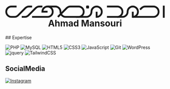 <h1 align="center">
  <br>
  <a href="https://ahmadmansouri.com">
  <svg xmlns="http://www.w3.org/2000/svg" viewBox="0 0 440.96 33.79" fill="none">
                            <path class="text-mansouri-900" stroke="currentColor" stroke-width="5" d="M252.64,17V31.29h0A14.29,14.29,0,0,0,266.94,17h0a14.3,14.3,0,0,0-14.3-14.3h0A14.29,14.29,0,0,0,238.35,17h0a14.29,14.29,0,0,1-14.29,14.29H195.47"></path>
                            <path class="text-mansouri-900" stroke="currentColor" stroke-width="5" d="M116.85,2.7h21.44A14.3,14.3,0,0,1,152.59,17h0a14.29,14.29,0,0,0,14.29,14.29h35.73A14.29,14.29,0,0,0,216.91,17h0a14.3,14.3,0,0,0-14.3-14.3H180a14.31,14.31,0,0,0-10.11,4.19l-24.4,24.4"></path>
                            <path class="text-mansouri-900" stroke="currentColor" stroke-width="5" d="M74,31.29h42.88A14.29,14.29,0,0,0,131.15,17h0a14.3,14.3,0,0,0-14.3-14.3h0A14.29,14.29,0,0,0,102.56,17h14.29"></path>
                            <path class="text-mansouri-900" stroke="currentColor" stroke-width="5" d="M45.38,31.29h8.37A14.29,14.29,0,0,0,63.86,27.1L84.08,6.89A14.28,14.28,0,0,1,94.18,2.7h8.38"></path>
                            <path class="text-mansouri-900" stroke="currentColor" stroke-width="5" d="M74,2.7H65.6A14.31,14.31,0,0,0,55.49,6.89L35.27,27.1a14.28,14.28,0,0,1-10.1,4.19H16.79A14.29,14.29,0,0,1,2.5,17h0A14.29,14.29,0,0,1,16.79,2.7h14.3"></path>
                            <rect class="text-mansouri-900" fill="currentColor" stroke-linecap="round" x="223.59" width="8.09" height="8.09" rx="2.5"></rect>
                            <path class="text-mansouri-500" stroke="currentColor" stroke-width="5" d="M281.23,2.7h28.59A14.29,14.29,0,0,1,324.11,17h0a14.29,14.29,0,0,1-14.29,14.29H281.23"></path>
                            <path class="text-mansouri-500" stroke="currentColor" stroke-width="5" d="M352.7,17V31.29h0A14.29,14.29,0,0,0,367,17h0A14.29,14.29,0,0,0,352.7,2.7h0A14.29,14.29,0,0,0,338.41,17h0a14.29,14.29,0,0,1-14.3,14.29H309.82"></path>
                            <path class="text-mansouri-500" stroke="currentColor" stroke-width="5" d="M352.7,31.29h57.18A14.29,14.29,0,0,0,424.17,17h0A14.29,14.29,0,0,0,409.88,2.7H387.21A14.31,14.31,0,0,0,377.1,6.89l-4.23,4.23"></path>
                            <line class="text-mansouri-500" stroke="currentColor" stroke-width="5" x1="438.46" y1="0.28" x2="438.46" y2="33.71"></line>
                        </svg>
    </a>
  <br>
  Ahmad Mansouri
</h1>
## Expertise

<p>

<img alt="PHP" src="https://img.shields.io/badge/php-%23777BB4.svg?style=for-the-badge&logo=php&logoColor=white" />
<img alt="MySQL" src="https://img.shields.io/badge/mysql-%2300f.svg?style=for-the-badge&logo=mysql&logoColor=white" />
<img alt="HTML5" src="https://img.shields.io/badge/html5-%23E34F26.svg?style=for-the-badge&logo=html5&logoColor=white" />
<img alt="CSS3" src="https://img.shields.io/badge/css3-%231572B6.svg?style=for-the-badge&logo=css3&logoColor=white" />
<img alt="JavaScript" src="https://img.shields.io/badge/javascript-%23323330.svg?style=for-the-badge&logo=javascript&logoColor=%23F7DF1E" />
<img alt="Git" src="https://img.shields.io/badge/git-%23F05033.svg?style=for-the-badge&logo=git&logoColor=white" />
<img alt="WordPress" src="https://img.shields.io/badge/WordPress-%23117AC9.svg?style=for-the-badge&logo=WordPress&logoColor=white" />
<img alt="jquery" src="https://img.shields.io/badge/jquery-%230769AD.svg?style=for-the-badge&logo=jquery&logoColor=white" />
<img alt="TailwindCSS" src="https://img.shields.io/badge/tailwindcss-%2338B2AC.svg?style=for-the-badge&logo=tailwind-css&logoColor=white" />
  
</p>

## SocialMedia
<a href="https://instagram.com/ahmadmansouri.com">
    <img alt="Instagram" src="https://img.shields.io/badge/Instagram-%23E4405F.svg?style=for-the-badge&logo=Instagram&logoColor=white" />
</a>

<!--
**ahmadmansouri-com/ahmadmansouri-com** is a ✨ _special_ ✨ repository because its `README.md` (this file) appears on your GitHub profile.

Here are some ideas to get you started:

- 🔭 I’m currently working on ...
- 🌱 I’m currently learning ...
- 👯 I’m looking to collaborate on ...
- 🤔 I’m looking for help with ...
- 💬 Ask me about ...
- 📫 How to reach me: ...
- 😄 Pronouns: ...
- ⚡ Fun fact: ...
-->
